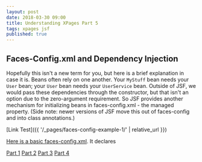 ```yaml
---
layout: post
date: 2018-03-30 09:00
title: Understanding XPages Part 5
tags: xpages jsf
published: true
---
```

## Faces-Config.xml and Dependency Injection
Hopefully this isn't a new term for you, but here is a brief explanation in case it is. Beans often rely on one another. Your `MyStuff` bean needs your `User` bean; your `User` bean needs your `UserService` bean. Outside of JSF, we would pass these dependencies through the constructor, but that isn't an option due to the zero-argument requirement. So JSF provides another mechanism for initializing beans in faces-config.xml - the managed property. (Side note: newer versions of JSF move this out of faces-config and into class annotations.)

[Link Test]({{ '/_pages/faces-config-example-1/' | relative_url }})

<!-- more -->

[Here is a basic faces-config.xml](/faces-config-example-1). It declares 

[Part 1](/Understanding-XPages-part-1)
[Part 2](/Understanding-XPages-part-2)
[Part 3](/Understanding-XPages-part-3)
[Part 4](/Understanding-XPages-part-4)